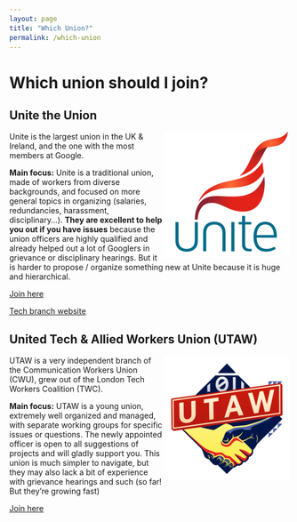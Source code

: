 ```yaml
---
layout: page
title: "Which Union?"
permalink: /which-union
---
```


# Which union should I join?

## Unite the Union

<img alt="" src="assets/images/unite-square.png" width="225" style="float: right" />

Unite is the largest union in the UK & Ireland, and the one with the most members at Google.

**Main focus:** Unite is a traditional union, made of workers from diverse backgrounds, and focused on more general topics in organizing (salaries, redundancies, harassment, disciplinary…). **They are excellent to help you out if you have issues** because the union officers are highly qualified and already helped out a lot of Googlers in grievance or disciplinary hearings. But it is harder to propose / organize something new at Unite because it is huge and hierarchical.

[Join here](https://join.unitetheunion.org/)

[Tech branch website](https://www.unitedigitaltech.org/)

## United Tech & Allied Workers Union (UTAW)

<img alt="" src="assets/images/utaw-square.png" width="225" style="float: right" />

UTAW is a very independent branch of the Communication Workers Union (CWU), grew out of the London Tech Workers Coalition (TWC).

**Main focus:** UTAW is a young union, extremely well organized and managed, with separate working groups for specific issues or questions. The newly appointed officer is open to all suggestions of projects and will gladly support you. This union is much simpler to navigate, but they may also lack a bit of experience with grievance hearings and such (so far! But they’re growing fast)

[Join here](https://utaw.tech/)
